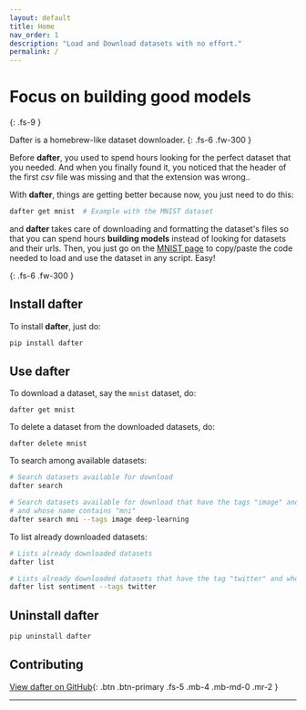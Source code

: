```yaml
---
layout: default
title: Home
nav_order: 1
description: "Load and Download datasets with no effort."
permalink: /
---
```


# Focus on building good models
{: .fs-9 }

Dafter is a homebrew-like dataset downloader.
{: .fs-6 .fw-300 }

Before **dafter**, you used to spend hours looking for the perfect dataset that you needed. And when you finally found it, you noticed that the header of the first *csv* file was missing and that the extension was wrong..  

With **dafter**, things are getting better because now, you just need to do this:

```bash
dafter get mnist  # Example with the MNIST dataset
```

and **dafter** takes care of downloading and formatting the dataset's files so that you can spend hours **building models** instead of looking for datasets and their urls. Then, you just go on the [MNIST page](https://vinzeebreak.github.io/dafter-loader/docs/mnist/) to copy/paste the code needed to load and use the dataset in any script.
Easy!

{: .fs-6 .fw-300 }

## Install dafter

To install **dafter**, just do:
```bash
pip install dafter
```

## Use dafter

To download a dataset, say the `mnist` dataset, do:
```
dafter get mnist
```

To delete a dataset from the downloaded datasets, do:
```
dafter delete mnist
```

To search among available datasets:
```bash
# Search datasets available for download
dafter search
```

```bash
# Search datasets available for download that have the tags "image" and "deep-learning"
# and whose name contains "mni"
dafter search mni --tags image deep-learning
```

To list already downloaded datasets:
```bash
# Lists already downloaded datasets
dafter list
```

```bash
# Lists already downloaded datasets that have the tag "twitter" and whose name contains "sentiment"
dafter list sentiment --tags twitter
```

## Uninstall dafter

```bash
pip uninstall dafter
```

## Contributing

[View dafter on GitHub](https://github.com/vinzeebreak/dafter){: .btn .btn-primary .fs-5 .mb-4 .mb-md-0 .mr-2 }

---
